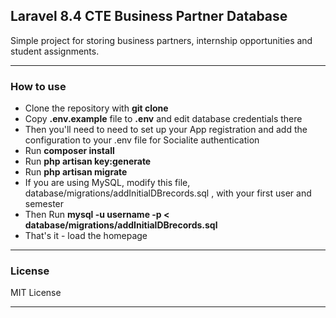 ## Laravel 8.4 CTE Business Partner Database

Simple project for storing business partners, internship opportunities and student assignments.

---

### How to use

- Clone the repository with __git clone__
- Copy __.env.example__ file to __.env__ and edit database credentials there
- Then you'll need to need to set up your App registration and add the configuration to your .env file for Socialite authentication
- Run __composer install__
- Run __php artisan key:generate__
- Run __php artisan migrate__
- If you are using MySQL, modify this file, database/migrations/addInitialDBrecords.sql , with your first user and semester
- Then Run __mysql -u username -p < database/migrations/addInitialDBrecords.sql__
- That's it - load the homepage

---

### License

MIT License

---
